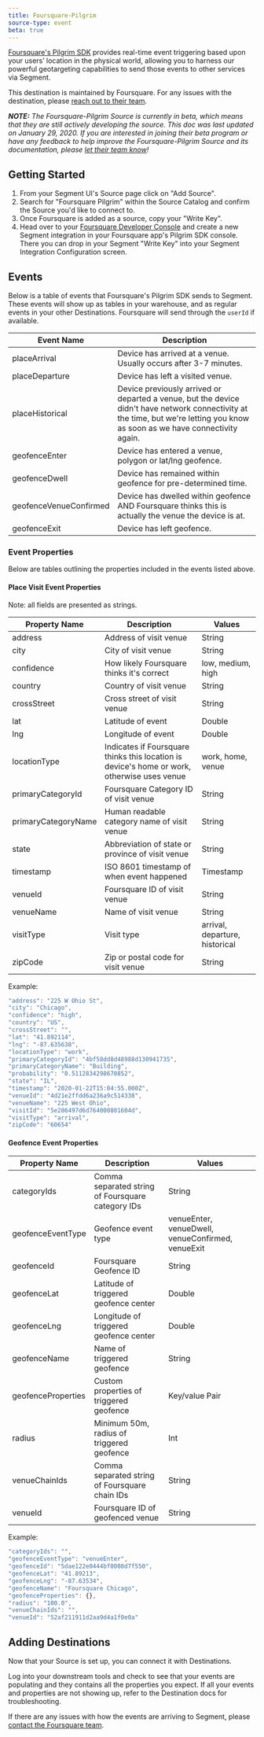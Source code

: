 ```yaml
---
title: Foursquare-Pilgrim
source-type: event
beta: true
---
```


[Foursquare's Pilgrim SDK](https://developer.foursquare.com/pilgrimsdk) provides real-time event triggering based upon your users’ location in the physical world, allowing you to harness our powerful geotargeting capabilities to send those events to other services via Segment.

This destination is maintained by Foursquare. For any issues with the destination, please [reach out to their team](mailto:developers@foursquare.com).

_**NOTE:** The Foursquare-Pilgrim Source is currently in beta, which means that they are still actively developing the source. This doc was last updated on January 29, 2020. If you are interested in joining their beta program or have any feedback to help improve the Foursquare-Pilgrim Source and its documentation, please [let  their team know](mailto:developers@foursquare.com)!_

## Getting Started

1. From your Segment UI's Source page click on "Add Source".
2. Search for "Foursquare Pilgrim" within the Source Catalog and confirm the Source you'd like to connect to.
3. Once Foursquare is added as a source, copy your "Write Key".
4. Head over to your [Foursquare Developer Console](https://foursquare.com/developers/apps/) and create a new Segment integration in your Foursquare app's Pilgrim SDK console. There you can drop in your Segment "Write Key" into your Segment Integration Configuration screen.

## Events

Below is a table of events that Foursquare's Pilgrim SDK sends to Segment. These events will show up as tables in your warehouse, and as regular events in your other Destinations. Foursquare will send through the `userId` if available.

| Event Name | Description |
| -------- | -------- |
| placeArrival | Device has arrived at a venue. Usually occurs after 3-7 minutes. |
| placeDeparture | Device has left a visited venue. |
| placeHistorical | Device previously arrived or departed a venue, but the device didn't have network connectivity at the time, but we're letting you know as soon as we have connectivity again. |
| geofenceEnter | Device has entered a venue, polygon or lat/lng geofence. |
| geofenceDwell | Device has remained within geofence for pre-determined time. |
| geofenceVenueConfirmed | Device has dwelled within geofence AND Foursquare thinks this is actually the venue the device is at. |
| geofenceExit | Device has left geofence. |


### Event Properties

Below are tables outlining the properties included in the events listed above.

#### Place Visit Event Properties
Note: all fields are presented as strings.

| Property Name         | Description                                                                                 | Values                         |
| --------------------- | ------------------------------------------------------------------------------------------- | ------------------------------ |
| address             | Address of visit venue                                                                      | String                         |
| city                | City of visit venue                                                                         | String                         |
| confidence          | How likely Foursquare thinks it's correct                                                   | low, medium, high              |
| country             | Country of visit venue                                                                      | String                         |
| crossStreet         | Cross street of visit venue                                                                 | String                         |
| lat                 | Latitude of event                                                                           | Double                         |
| lng                 | Longitude of event                                                                          | Double                         |
| locationType        | Indicates if Foursquare thinks this location is device's home or work, otherwise uses venue | work, home, venue              |
| primaryCategoryId   | Foursquare Category ID of visit venue                                                       | String                         |
| primaryCategoryName | Human readable category name of visit venue                                                 | String                         |
| state               | Abbreviation of state or province of visit venue                                            | String                         |
| timestamp           | ISO 8601 timestamp of when event happened                                                   | Timestamp                      |
| venueId             | Foursquare ID of visit venue                                                                | String                |
| venueName           | Name of visit venue                                                                         | String                         |
| visitType           | Visit type                                                                                  | arrival, departure, historical |
| zipCode             | Zip or postal code for visit venue                                                          | String                         |

Example:
```js
"address": "225 W Ohio St",
"city": "Chicago",
"confidence": "high",
"country": "US",
"crossStreet": "",
"lat": "41.892114",
"lng": "-87.635638",
"locationType": "work",
"primaryCategoryId": "4bf58dd8d48988d130941735",
"primaryCategoryName": "Building",
"probability": "0.5112834298670852",
"state": "IL",
"timestamp": "2020-01-22T15:04:55.000Z",
"venueId": "4d21e2ffdd6a236a9c514338",
"venueName": "225 West Ohio",
"visitId": "5e286497d6d764000801604d",
"visitType": "arrival",
"zipCode": "60654"
```

#### Geofence Event Properties

| Property Name | Description | Values |
| -------- | -------- | -------- |
| categoryIds | Comma separated string of Foursquare category IDs | String |
| geofenceEventType | Geofence event type | venueEnter, venueDwell, venueConfirmed, venueExit |
| geofenceId | Foursquare Geofence ID | String |
| geofenceLat | Latitude of triggered geofence center | Double |
| geofenceLng | Longitude of triggered geofence center | Double |
| geofenceName | Name of triggered geofence | String |
| geofenceProperties | Custom properties of triggered geofence | Key/value Pair |
| radius | Minimum 50m, radius of triggered geofence | Int |
| venueChainIds | Comma separated string of Foursquare chain IDs | String |
| venueId | Foursquare ID of geofenced venue | String |


Example:
```js
"categoryIds": "",
"geofenceEventType": "venueEnter",
"geofenceId": "5dae122e0444bf0008d7f550",
"geofenceLat": "41.89213",
"geofenceLng": "-87.63534",
"geofenceName": "Foursquare Chicago",
"geofenceProperties": {},
"radius": "100.0",
"venueChainIds": "",
"venueId": "52af211911d2aa9d4a1f0e0a"
```

## Adding Destinations

Now that your Source is set up, you can connect it with Destinations.

Log into your downstream tools and check to see that your events are populating and they contains all the properties you expect. If all your events and properties are not showing up, refer to the Destination docs for troubleshooting.

If there are any issues with how the events are arriving to Segment, please [contact the Foursquare team](mailto:developers@foursquare.com).
